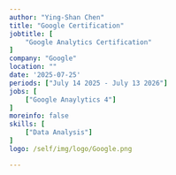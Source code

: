 ```yaml
---
author: "Ying-Shan Chen"
title: "Google Certification"
jobtitle: [
    "Google Analytics Certification"
]
company: "Google"
location: ""
date: '2025-07-25'
periods: ["July 14 2025 - July 13 2026"]
jobs: [
    ["Google Anaylytics 4"]
]
moreinfo: false
skills: [
    ["Data Analysis"]
]
logo: /self/img/logo/Google.png

---
```

